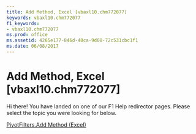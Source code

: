 ```yaml
---
title: Add Method, Excel [vbaxl10.chm772077]
keywords: vbaxl10.chm772077
f1_keywords:
- vbaxl10.chm772077
ms.prod: office
ms.assetid: 4265e177-846d-40ca-9d08-72c531cbc1f1
ms.date: 06/08/2017
---
```



# Add Method, Excel [vbaxl10.chm772077]

Hi there! You have landed on one of our F1 Help redirector pages. Please select the topic you were looking for below.

[PivotFilters.Add Method (Excel)](http://msdn.microsoft.com/library/bf3bb727-4c00-1f8e-5acd-af0b974cba5b%28Office.15%29.aspx)

